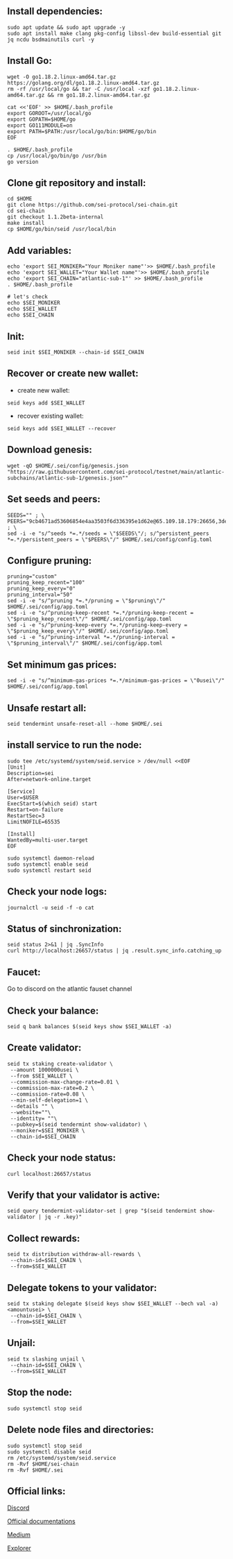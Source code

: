 ## Install dependencies:
```cd $HOME
sudo apt update && sudo apt upgrade -y
sudo apt install make clang pkg-config libssl-dev build-essential git jq ncdu bsdmainutils curl -y
```
## Install Go:
```
wget -O go1.18.2.linux-amd64.tar.gz https://golang.org/dl/go1.18.2.linux-amd64.tar.gz
rm -rf /usr/local/go && tar -C /usr/local -xzf go1.18.2.linux-amd64.tar.gz && rm go1.18.2.linux-amd64.tar.gz

cat <<'EOF' >> $HOME/.bash_profile
export GOROOT=/usr/local/go
export GOPATH=$HOME/go
export GO111MODULE=on
export PATH=$PATH:/usr/local/go/bin:$HOME/go/bin
EOF

. $HOME/.bash_profile
cp /usr/local/go/bin/go /usr/bin
go version
```
## Clone git repository and install:
```
cd $HOME
git clone https://github.com/sei-protocol/sei-chain.git
cd sei-chain
git checkout 1.1.2beta-internal
make install 
cp $HOME/go/bin/seid /usr/local/bin
```
## Add variables:
```
echo 'export SEI_MONIKER="Your Moniker name"'>> $HOME/.bash_profile
echo 'export SEI_WALLET="Your Wallet name"'>> $HOME/.bash_profile
echo 'export SEI_CHAIN="atlantic-sub-1"' >> $HOME/.bash_profile
. $HOME/.bash_profile

# let's check
echo $SEI_MONIKER
echo $SEI_WALLET
echo $SEI_CHAIN
```
## Init:
```
seid init $SEI_MONIKER --chain-id $SEI_CHAIN
```
## Recover or create new wallet:
* create new wallet:
```
seid keys add $SEI_WALLET
```
* recover existing wallet:
```
seid keys add $SEI_WALLET --recover
```
## Download genesis:
```
wget -qO $HOME/.sei/config/genesis.json "https://raw.githubusercontent.com/sei-protocol/testnet/main/atlantic-subchains/atlantic-sub-1/genesis.json""
```
## Set seeds and peers:
```
SEEDS="" ; \
PEERS="9cb4671ad53606854e4aa3503f6d336395e1d62e@65.109.18.179:26656,3de8fc796c516f4cfe9203746ef371da614e25d0@65.108.231.252:26656,38b4d78c7d6582fb170f6c19330a7e37e6964212@65.109.49.111:26656,98ae02a9f85ff0c99c159cf2ac985175d248aebe@185.202.223.85:26656,7f1970d704045b9908a18e9ec35c6b942c73ccfb@212.23.222.28:26656,768e01370da13677800211f1aa104bd800eef38d@65.108.231.253:26656,973fde4668578c9c31ee4fe348adc791298e7413@172.31.27.126:26656,76d4edb6049b2c2aa139fb0dcceb1370f830e1a0@95.217.176.153:26656,3de8fc796c516f4cfe9203746ef371da614e25d0@65.108.231.252:36656,9f051e85c0bb3ad38302caffb9d0cd716c84d36c@95.216.21.32:12656" ; \
sed -i -e "s/^seeds *=.*/seeds = \"$SEEDS\"/; s/^persistent_peers *=.*/persistent_peers = \"$PEERS\"/" $HOME/.sei/config/config.toml
```
## Configure pruning:
```
pruning="custom"
pruning_keep_recent="100"
pruning_keep_every="0"
pruning_interval="50"
sed -i -e "s/^pruning *=.*/pruning = \"$pruning\"/" $HOME/.sei/config/app.toml
sed -i -e "s/^pruning-keep-recent *=.*/pruning-keep-recent = \"$pruning_keep_recent\"/" $HOME/.sei/config/app.toml
sed -i -e "s/^pruning-keep-every *=.*/pruning-keep-every = \"$pruning_keep_every\"/" $HOME/.sei/config/app.toml
sed -i -e "s/^pruning-interval *=.*/pruning-interval = \"$pruning_interval\"/" $HOME/.sei/config/app.toml
```
## Set minimum gas prices:
```
sed -i -e "s/^minimum-gas-prices *=.*/minimum-gas-prices = \"0usei\"/" $HOME/.sei/config/app.toml
```
## Unsafe restart all:
```
seid tendermint unsafe-reset-all --home $HOME/.sei
```
## install service to run the node:
```
sudo tee /etc/systemd/system/seid.service > /dev/null <<EOF
[Unit]
Description=sei
After=network-online.target

[Service]
User=$USER
ExecStart=$(which seid) start
Restart=on-failure
RestartSec=3
LimitNOFILE=65535

[Install]
WantedBy=multi-user.target
EOF

sudo systemctl daemon-reload
sudo systemctl enable seid
sudo systemctl restart seid
```
## Check your node logs:
```
journalctl -u seid -f -o cat
```
## Status of sinchronization:
```
seid status 2>&1 | jq .SyncInfo
curl http://localhost:26657/status | jq .result.sync_info.catching_up
```
## Faucet: 
Go to discord on the atlantic fauset channel

## Сheck your balance:
```
seid q bank balances $(seid keys show $SEI_WALLET -a)
```
## Create validator:
```
seid tx staking create-validator \
 --amount 1000000usei \
 --from $SEI_WALLET \
 --commission-max-change-rate=0.01 \
 --commission-max-rate=0.2 \
 --commission-rate=0.08 \
 --min-self-delegation=1 \
 --details "" \
 --website=""\
 --identity= ""\
 --pubkey=$(seid tendermint show-validator) \
 --moniker=$SEI_MONIKER \
 --chain-id=$SEI_CHAIN
```
## Check your node status:
```
curl localhost:26657/status
```
## Verify that your validator is active:
```
seid query tendermint-validator-set | grep "$(seid tendermint show-validator | jq -r .key)"
```
## Collect rewards:
```
seid tx distribution withdraw-all-rewards \
 --chain-id=$SEI_CHAIN \
 --from=$SEI_WALLET
```
## Delegate tokens to your validator:
```
seid tx staking delegate $(seid keys show $SEI_WALLET --bech val -a) <amountusei> \
 --chain-id=$SEI_CHAIN \
 --from=$SEI_WALLET
```
## Unjail:
```
seid tx slashing unjail \
 --chain-id=$SEI_CHAIN \ 
 --from=$SEI_WALLET
```
## Stop the node:
```
sudo systemctl stop seid
```
## Delete node files and directories:
```
sudo systemctl stop seid
sudo systemctl disable seid
rm /etc/systemd/system/seid.service
rm -Rvf $HOME/sei-chain
rm -Rvf $HOME/.sei
```
## Official links:

[Discord](https://discord.gg/4XD3PnhH)

[Official documentations](https://docs.seinetwork.io/nodes-and-validators/joining-testnets)

[Medium](https://medium.com/@seinetwork)

[Explorer](https://sei.explorers.guru/validators)
